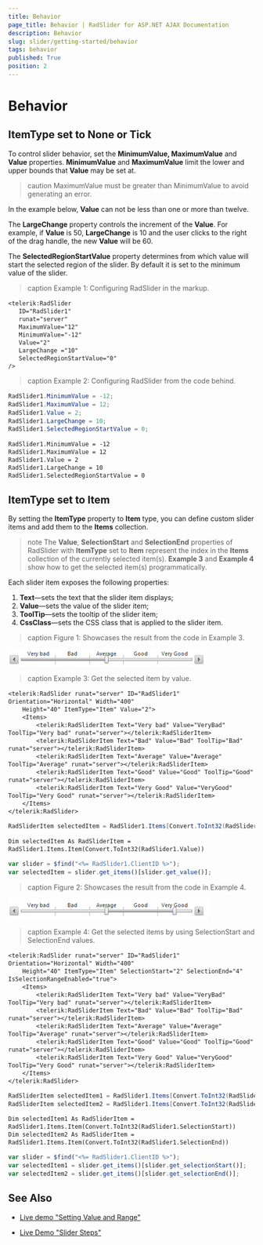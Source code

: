 ```yaml
---
title: Behavior
page_title: Behavior | RadSlider for ASP.NET AJAX Documentation
description: Behavior
slug: slider/getting-started/behavior
tags: behavior
published: True
position: 2
---
```


# Behavior

## ItemType set to None or Tick

To control slider behavior, set the **MinimumValue, MaximumValue** and **Value** properties. **MinimumValue** and **MaximumValue** limit the lower and upper bounds that **Value** may be set at.

>caution MaximumValue must be greater than MinimumValue to avoid generating an error.

In the example below, **Value** can not be less than one or more than twelve.

The **LargeChange** property controls the increment of the **Value**. For example, if **Value** is 50, **LargeChange** is 10 and the user clicks to the right of the drag handle, the new **Value** will be 60.

The **SelectedRegionStartValue** property determines from which value will start the selected region of the slider. By default it is set to the minimum value of the slider.

>caption Example 1: Configuring RadSlider in the markup.

````ASP.NET 
<telerik:RadSlider
   ID="RadSlider1"
   runat="server"
   MaximumValue="12"
   MinimumValue="-12"
   Value="2"
   LargeChange ="10"
   SelectedRegionStartValue="0"
/>		
````

>caption Example 2: Configuring RadSlider from the code behind.

````C#
RadSlider1.MinimumValue = -12;
RadSlider1.MaximumValue = 12;
RadSlider1.Value = 2;
RadSlider1.LargeChange = 10;
RadSlider1.SelectedRegionStartValue = 0;
````
````VB
RadSlider1.MinimumValue = -12
RadSlider1.MaximumValue = 12
RadSlider1.Value = 2
RadSlider1.LargeChange = 10
RadSlider1.SelectedRegionStartValue = 0
````

## ItemType set to Item

By setting the **ItemType** property to **Item** type, you can define custom slider items and add them to the **Items** collection.

>note The **Value**, **SelectionStart** and **SelectionEnd** properties of RadSlider with **ItemType** set to **Item** represent the index in the **Items** collection of the currently selected item(s). **Example 3** and **Example 4** show how to get the selected item(s) programmatically.

Each slider item exposes the following properties:

1. **Text**—sets the text that the slider item displays;
1. **Value**—sets the value of the slider item;
1. **ToolTip**—sets the tooltip of the slider item;
1. **CssClass**—sets the CSS class that is applied to the slider item.

>caption Figure 1: Showcases the result from the code in Example 3.

![](images/slider-itemtype-item.png)

>caption Example 3: Get the selected item by value.

````ASP.NET
<telerik:RadSlider runat="server" ID="RadSlider1" Orientation="Horizontal" Width="400"
    Height="40" ItemType="Item" Value="2">
    <Items>
        <telerik:RadSliderItem Text="Very bad" Value="VeryBad" ToolTip="Very bad" runat="server"></telerik:RadSliderItem>
        <telerik:RadSliderItem Text="Bad" Value="Bad" ToolTip="Bad" runat="server"></telerik:RadSliderItem>
        <telerik:RadSliderItem Text="Average" Value="Average" ToolTip="Average" runat="server"></telerik:RadSliderItem>
        <telerik:RadSliderItem Text="Good" Value="Good" ToolTip="Good" runat="server"></telerik:RadSliderItem>
        <telerik:RadSliderItem Text="Very Good" Value="VeryGood" ToolTip="Very Good" runat="server"></telerik:RadSliderItem>
    </Items>
</telerik:RadSlider>
````

````C#
RadSliderItem selectedItem = RadSlider1.Items[Convert.ToInt32(RadSlider1.Value)];
````
````VB
Dim selectedItem As RadSliderItem = RadSlider1.Items.Item(Convert.ToInt32(RadSlider1.Value))
````
````JavaScript
var slider = $find("<%= RadSlider1.ClientID %>");
var selectedItem = slider.get_items()[slider.get_value()];
````

>caption Figure 2: Showcases the result from the code in Example 4.

![](images/slider-range-itemtype-item.png)

>caption Example 4: Get the selected items by using SelectionStart and SelectionEnd values.

````ASP.NET
<telerik:RadSlider runat="server" ID="RadSlider1" Orientation="Horizontal" Width="400"
    Height="40" ItemType="Item" SelectionStart="2" SelectionEnd="4" IsSelectionRangeEnabled="true">
    <Items>
        <telerik:RadSliderItem Text="Very bad" Value="VeryBad" ToolTip="Very bad" runat="server"></telerik:RadSliderItem>
        <telerik:RadSliderItem Text="Bad" Value="Bad" ToolTip="Bad" runat="server"></telerik:RadSliderItem>
        <telerik:RadSliderItem Text="Average" Value="Average" ToolTip="Average" runat="server"></telerik:RadSliderItem>
        <telerik:RadSliderItem Text="Good" Value="Good" ToolTip="Good" runat="server"></telerik:RadSliderItem>
        <telerik:RadSliderItem Text="Very Good" Value="VeryGood" ToolTip="Very Good" runat="server"></telerik:RadSliderItem>
    </Items>
</telerik:RadSlider>
````

````C#
RadSliderItem selectedItem1 = RadSlider1.Items[Convert.ToInt32(RadSlider1.SelectionStart)];
RadSliderItem selectedItem2 = RadSlider1.Items[Convert.ToInt32(RadSlider1.SelectionEnd)];
````
````VB
Dim selectedItem1 As RadSliderItem = RadSlider1.Items.Item(Convert.ToInt32(RadSlider1.SelectionStart))
Dim selectedItem2 As RadSliderItem = RadSlider1.Items.Item(Convert.ToInt32(RadSlider1.SelectionEnd))
````
````JavaScript
var slider = $find("<%= RadSlider1.ClientID %>");
var selectedItem1 = slider.get_items()[slider.get_selectionStart()];
var selectedItem2 = slider.get_items()[slider.get_selectionEnd()];
````

## See Also

 * [Live demo "Setting Value and Range"](http://demos.telerik.com/aspnet-ajax/Slider/Examples/ValueAndRange/DefaultCS.aspx)

 * [Live Demo "Slider Steps"](http://demos.telerik.com/aspnet-ajax/slider/examples/slidersteps/defaultcs.aspx)
